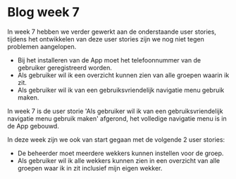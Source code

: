 # Blog week 7 #

In week 7 hebben we verder gewerkt aan de onderstaande user stories, tijdens het ontwikkelen van deze user stories zijn we nog niet tegen problemen aangelopen.

<ul>
<li>Bij het installeren van de App moet het telefoonnummer van de gebruiker geregistreerd worden.</li>
<li>Als gebruiker wil ik een overzicht kunnen zien van alle groepen waarin ik zit.</li>
<li>Als gebruiker wil ik van een gebruiksvriendelijk navigatie menu gebruik maken.</li>
</ul>

In week 7 is de user storie 'Als gebruiker wil ik van een gebruiksvriendelijk navigatie menu gebruik maken' afgerond, het volledige navigatie menu is in de App gebouwd.

In deze week zijn we ook van start gegaan met de volgende 2 user stories:
<ul>
<li>De beheerder moet meerdere wekkers kunnen instellen voor de groep.</li>
<li>Als gebruiker wil ik alle wekkers kunnen zien in een overzicht van alle groepen waar ik in zit inclusief mijn eigen wekker.</li>
</ul>